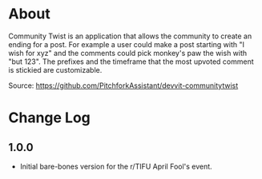 # About

Community Twist is an application that allows the community to create an ending for a post. For example a user could make a post starting with "I wish for xyz" and the comments could pick monkey's paw the wish with "but 123". The prefixes and the timeframe that the most upvoted comment is stickied are customizable.

Source: https://github.com/PitchforkAssistant/devvit-communitytwist

# Change Log

## 1.0.0
- Initial bare-bones version for the r/TIFU April Fool's event.
